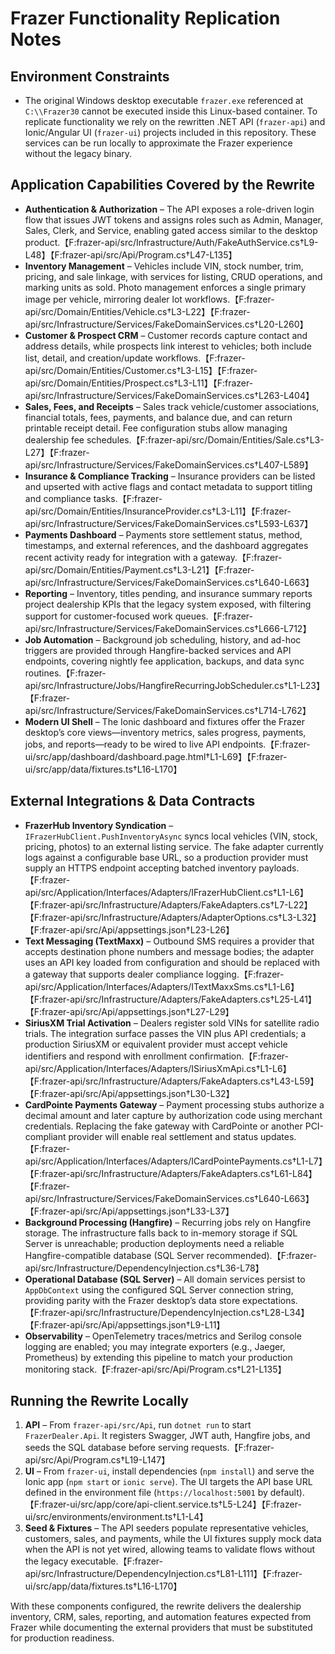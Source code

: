 # Frazer Functionality Replication Notes

## Environment Constraints
- The original Windows desktop executable `frazer.exe` referenced at `C:\\Frazer30` cannot be executed inside this Linux-based container. To replicate functionality we rely on the rewritten .NET API (`frazer-api`) and Ionic/Angular UI (`frazer-ui`) projects included in this repository. These services can be run locally to approximate the Frazer experience without the legacy binary.

## Application Capabilities Covered by the Rewrite
- **Authentication & Authorization** – The API exposes a role-driven login flow that issues JWT tokens and assigns roles such as Admin, Manager, Sales, Clerk, and Service, enabling gated access similar to the desktop product.【F:frazer-api/src/Infrastructure/Auth/FakeAuthService.cs†L9-L48】【F:frazer-api/src/Api/Program.cs†L47-L135】
- **Inventory Management** – Vehicles include VIN, stock number, trim, pricing, and sale linkage, with services for listing, CRUD operations, and marking units as sold. Photo management enforces a single primary image per vehicle, mirroring dealer lot workflows.【F:frazer-api/src/Domain/Entities/Vehicle.cs†L3-L22】【F:frazer-api/src/Infrastructure/Services/FakeDomainServices.cs†L20-L260】
- **Customer & Prospect CRM** – Customer records capture contact and address details, while prospects link interest to vehicles; both include list, detail, and creation/update workflows.【F:frazer-api/src/Domain/Entities/Customer.cs†L3-L15】【F:frazer-api/src/Domain/Entities/Prospect.cs†L3-L11】【F:frazer-api/src/Infrastructure/Services/FakeDomainServices.cs†L263-L404】
- **Sales, Fees, and Receipts** – Sales track vehicle/customer associations, financial totals, fees, payments, and balance due, and can return printable receipt detail. Fee configuration stubs allow managing dealership fee schedules.【F:frazer-api/src/Domain/Entities/Sale.cs†L3-L27】【F:frazer-api/src/Infrastructure/Services/FakeDomainServices.cs†L407-L589】
- **Insurance & Compliance Tracking** – Insurance providers can be listed and upserted with active flags and contact metadata to support titling and compliance tasks.【F:frazer-api/src/Domain/Entities/InsuranceProvider.cs†L3-L11】【F:frazer-api/src/Infrastructure/Services/FakeDomainServices.cs†L593-L637】
- **Payments Dashboard** – Payments store settlement status, method, timestamps, and external references, and the dashboard aggregates recent activity ready for integration with a gateway.【F:frazer-api/src/Domain/Entities/Payment.cs†L3-L21】【F:frazer-api/src/Infrastructure/Services/FakeDomainServices.cs†L640-L663】
- **Reporting** – Inventory, titles pending, and insurance summary reports project dealership KPIs that the legacy system exposed, with filtering support for customer-focused work queues.【F:frazer-api/src/Infrastructure/Services/FakeDomainServices.cs†L666-L712】
- **Job Automation** – Background job scheduling, history, and ad-hoc triggers are provided through Hangfire-backed services and API endpoints, covering nightly fee application, backups, and data sync routines.【F:frazer-api/src/Infrastructure/Jobs/HangfireRecurringJobScheduler.cs†L1-L23】【F:frazer-api/src/Infrastructure/Services/FakeDomainServices.cs†L714-L762】
- **Modern UI Shell** – The Ionic dashboard and fixtures offer the Frazer desktop’s core views—inventory metrics, sales progress, payments, jobs, and reports—ready to be wired to live API endpoints.【F:frazer-ui/src/app/dashboard/dashboard.page.html†L1-L69】【F:frazer-ui/src/app/data/fixtures.ts†L16-L170】

## External Integrations & Data Contracts
- **FrazerHub Inventory Syndication** – `IFrazerHubClient.PushInventoryAsync` syncs local vehicles (VIN, stock, pricing, photos) to an external listing service. The fake adapter currently logs against a configurable base URL, so a production provider must supply an HTTPS endpoint accepting batched inventory payloads.【F:frazer-api/src/Application/Interfaces/Adapters/IFrazerHubClient.cs†L1-L6】【F:frazer-api/src/Infrastructure/Adapters/FakeAdapters.cs†L7-L22】【F:frazer-api/src/Infrastructure/Adapters/AdapterOptions.cs†L3-L32】【F:frazer-api/src/Api/appsettings.json†L23-L26】
- **Text Messaging (TextMaxx)** – Outbound SMS requires a provider that accepts destination phone numbers and message bodies; the adapter uses an API key loaded from configuration and should be replaced with a gateway that supports dealer compliance logging.【F:frazer-api/src/Application/Interfaces/Adapters/ITextMaxxSms.cs†L1-L6】【F:frazer-api/src/Infrastructure/Adapters/FakeAdapters.cs†L25-L41】【F:frazer-api/src/Api/appsettings.json†L27-L29】
- **SiriusXM Trial Activation** – Dealers register sold VINs for satellite radio trials. The integration surface passes the VIN plus API credentials; a production SiriusXM or equivalent provider must accept vehicle identifiers and respond with enrollment confirmation.【F:frazer-api/src/Application/Interfaces/Adapters/ISiriusXmApi.cs†L1-L6】【F:frazer-api/src/Infrastructure/Adapters/FakeAdapters.cs†L43-L59】【F:frazer-api/src/Api/appsettings.json†L30-L32】
- **CardPointe Payments Gateway** – Payment processing stubs authorize a decimal amount and later capture by authorization code using merchant credentials. Replacing the fake gateway with CardPointe or another PCI-compliant provider will enable real settlement and status updates.【F:frazer-api/src/Application/Interfaces/Adapters/ICardPointePayments.cs†L1-L7】【F:frazer-api/src/Infrastructure/Adapters/FakeAdapters.cs†L61-L84】【F:frazer-api/src/Infrastructure/Services/FakeDomainServices.cs†L640-L663】【F:frazer-api/src/Api/appsettings.json†L33-L37】
- **Background Processing (Hangfire)** – Recurring jobs rely on Hangfire storage. The infrastructure falls back to in-memory storage if SQL Server is unreachable; production deployments need a reliable Hangfire-compatible database (SQL Server recommended).【F:frazer-api/src/Infrastructure/DependencyInjection.cs†L36-L78】
- **Operational Database (SQL Server)** – All domain services persist to `AppDbContext` using the configured SQL Server connection string, providing parity with the Frazer desktop’s data store expectations.【F:frazer-api/src/Infrastructure/DependencyInjection.cs†L28-L34】【F:frazer-api/src/Api/appsettings.json†L9-L11】
- **Observability** – OpenTelemetry traces/metrics and Serilog console logging are enabled; you may integrate exporters (e.g., Jaeger, Prometheus) by extending this pipeline to match your production monitoring stack.【F:frazer-api/src/Api/Program.cs†L21-L135】

## Running the Rewrite Locally
1. **API** – From `frazer-api/src/Api`, run `dotnet run` to start `FrazerDealer.Api`. It registers Swagger, JWT auth, Hangfire jobs, and seeds the SQL database before serving requests.【F:frazer-api/src/Api/Program.cs†L19-L147】
2. **UI** – From `frazer-ui`, install dependencies (`npm install`) and serve the Ionic app (`npm start` or `ionic serve`). The UI targets the API base URL defined in the environment file (`https://localhost:5001` by default).【F:frazer-ui/src/app/core/api-client.service.ts†L5-L24】【F:frazer-ui/src/environments/environment.ts†L1-L4】
3. **Seed & Fixtures** – The API seeders populate representative vehicles, customers, sales, and payments, while the UI fixtures supply mock data when the API is not yet wired, allowing teams to validate flows without the legacy executable.【F:frazer-api/src/Infrastructure/DependencyInjection.cs†L81-L111】【F:frazer-ui/src/app/data/fixtures.ts†L16-L170】

With these components configured, the rewrite delivers the dealership inventory, CRM, sales, reporting, and automation features expected from Frazer while documenting the external providers that must be substituted for production readiness.
